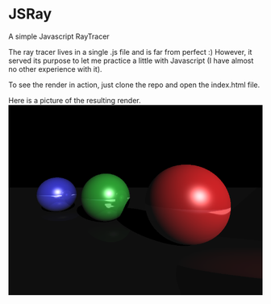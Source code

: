 # JSRay
A simple Javascript RayTracer

The ray tracer lives in a single .js file and is far from perfect :) However, it served its purpose to let me practice a little with Javascript (I have almost no other experience with it).

To see the render in action, just clone the repo and open the index.html file.

Here is a picture of the resulting render.
![Image of Yaktocat](DemoRender.png)